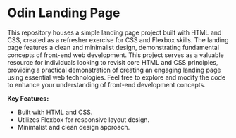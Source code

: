 # Odin Landing Page

This repository houses a simple landing page project built with HTML and CSS, created as a refresher exercise for CSS and Flexbox skills. The landing page features a clean and minimalist design, demonstrating fundamental concepts of front-end web development. This project serves as a valuable resource for individuals looking to revisit core HTML and CSS principles, providing a practical demonstration of creating an engaging landing page using essential web technologies. Feel free to explore and modify the code to enhance your understanding of front-end development concepts.

**Key Features:**
- Built with HTML and CSS.
- Utilizes Flexbox for responsive layout design.
- Minimalist and clean design approach.
